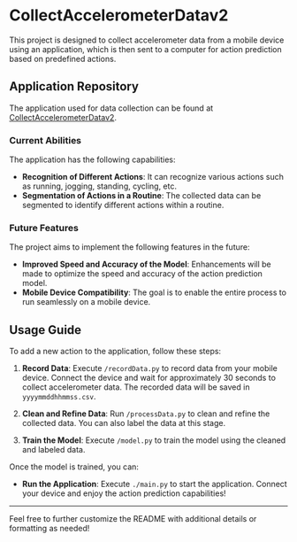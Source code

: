 # CollectAccelerometerDatav2

This project is designed to collect accelerometer data from a mobile device using an application, which is then sent to a computer for action prediction based on predefined actions.

## Application Repository

The application used for data collection can be found at [CollectAccelerometerDatav2](https://github.com/codemaivanngu/CollectAccelerometerDatav2).

### Current Abilities

The application has the following capabilities:

- **Recognition of Different Actions**: It can recognize various actions such as running, jogging, standing, cycling, etc.
- **Segmentation of Actions in a Routine**: The collected data can be segmented to identify different actions within a routine.

### Future Features

The project aims to implement the following features in the future:

- **Improved Speed and Accuracy of the Model**: Enhancements will be made to optimize the speed and accuracy of the action prediction model.
- **Mobile Device Compatibility**: The goal is to enable the entire process to run seamlessly on a mobile device.

## Usage Guide

To add a new action to the application, follow these steps:

1. **Record Data**: Execute `/recordData.py` to record data from your mobile device. Connect the device and wait for approximately 30 seconds to collect accelerometer data. The recorded data will be saved in `yyyymmddhhmmss.csv`.
   
2. **Clean and Refine Data**: Run `/processData.py` to clean and refine the collected data. You can also label the data at this stage.

3. **Train the Model**: Execute `/model.py` to train the model using the cleaned and labeled data.

Once the model is trained, you can:

- **Run the Application**: Execute `./main.py` to start the application. Connect your device and enjoy the action prediction capabilities!

---

Feel free to further customize the README with additional details or formatting as needed!

